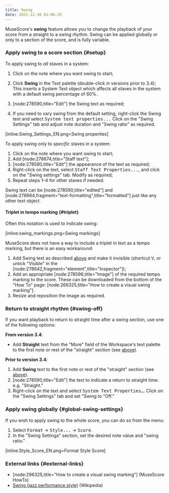 ```yaml
---
title: Swing
date: 2021-12-30 01:06:35
---
```

MuseScore's __swing__ feature allows you to change the playback of your score from a straight to a swing rhythm. Swing can be applied globally or only to a section of the score, and is fully variable.

### Apply swing to a score section {#setup}

To apply swing to _all_ staves in a system:

1. Click on the note where you want swing to start;
2. Click __Swing__ in the Text palette (double-click in versions prior to 3.4);
 This inserts a System Text object which affects all staves in the system with a default swing percentage of 60%.

3. [node:278590,title="Edit"] the Swing text as required;
4. If you need to vary swing from the default setting, right-click the Swing text and select <samp class="menuitem">System text properties...</samp> Click on the "Swing Settings" tab and adjust note duration and "Swing ratio" as required.

 [inline:Swing_Settings_EN.png=Swing properties] 

To apply swing only to _specific_ staves in a system:

1. Click on the note where you want swing to start;
2. Add [node:278674,title="Staff text"];
3. [node:278590,title="Edit"] the appearance of the text as required;
4. Right-click on the text, select <samp class="menuitem">Staff Text Properties...</samp>, and click on the "Swing settings" tab. Modify as required;
5. Repeat steps 1–4 for other staves if needed.

Swing text can be [node:278590,title="edited"] and [node:278664,fragment="text-formatting",title="formatted"] just like any other text object.

#### Triplet in tempo marking {#triplet}

Often this notation is used to indicate swing:

 [inline:swing_markings.png=Swing markings] 

MuseScore does not have a way to include a triplet in text as a tempo marking, but there is an easy workaround:

1. Add Swing text as described [above](#setup) and make it invisible (shortcut <kbd><kbd>V</kbd></kbd>, or untick "Visible" in the [node:278642,fragment="element",title="Inspector"]);
2. Add an appropriate [node:278596,title="Image"] of the required tempo marking to the score. These can be downloaded from the bottom of the "How To" page: [node:266325,title="How to create a visual swing marking"].
3. Resize and reposition the image as required.

### Return to straight rhythm {#swing-off}

If you want playback to return to straight time after a swing section, use one of the following options:

__From version 3.4__:

* Add __Straight__ text from the "More" field of the Workspace's text palette to the first note or rest of the "straight" section (see [above](#setup)).

__Prior to version 3.4__:

 1. Add __Swing__ text to the first note or rest of the "straight" section  (see [above](#setup)).
 2. [node:278590,title="Edit"] the text to indicate a return to straight time: e.g. "Straight."
 3. Right-click on the text and select <samp class="menu">System Text Properties…</samp>. Click on the "Swing Settings" tab and set "Swing to "Off."

### Apply swing globally {#global-swing-settings}

If you wish to apply swing to the whole score, you can do so from the menu:

1. Select <samp class="menu">Format</samp> &rarr; <samp class="submenu">Style...</samp> &rarr; <samp class="tab">Score</samp></kbd>.
2. In the "Swing Settings" section, set the desired note value and "swing ratio."

 [inline:Style_Score_EN.png=Format Style Score] 

### External links  {#external-links}

* [node:266325,title="How to create a visual swing marking"] (MuseScore HowTo)
* [Swing (jazz performance style)](https://en.wikipedia.org/wiki/Swing_(jazz_performance_style)) (Wikipedia)